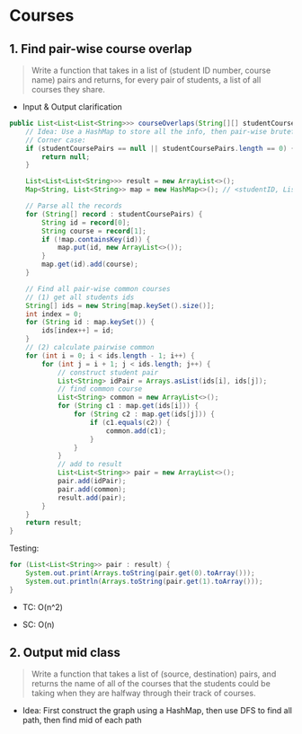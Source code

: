 # Courses

## 1. Find pair-wise course overlap

> Write a function that takes in a list of (student ID number, course name) pairs and returns, for every pair of students, a list of all courses they share.

- Input & Output clarification

```java
public List<List<List<String>>> courseOverlaps(String[][] studentCoursePairs) {
    // Idea: Use a HashMap to store all the info, then pair-wise bruteforce
    // Corner case:
    if (studentCoursePairs == null || studentCoursePairs.length == 0) {
        return null;
    }

    List<List<List<String>>> result = new ArrayList<>();
    Map<String, List<String>> map = new HashMap<>(); // <studentID, List of courses>

    // Parse all the records
    for (String[] record : studentCoursePairs) {
        String id = record[0];
        String course = record[1];
        if (!map.containsKey(id)) {
            map.put(id, new ArrayList<>());
        }
        map.get(id).add(course);
    }

    // Find all pair-wise common courses
    // (1) get all students ids
    String[] ids = new String[map.keySet().size()];
    int index = 0;
    for (String id : map.keySet()) {
        ids[index++] = id;
    }
    // (2) calculate pairwise common
    for (int i = 0; i < ids.length - 1; i++) {
        for (int j = i + 1; j < ids.length; j++) {
            // construct student pair
            List<String> idPair = Arrays.asList(ids[i], ids[j]);
            // find common course
            List<String> common = new ArrayList<>();
            for (String c1 : map.get(ids[i])) {
                for (String c2 : map.get(ids[j])) {
                    if (c1.equals(c2)) {
                        common.add(c1);
                    }
                }
            }
            // add to result
            List<List<String>> pair = new ArrayList<>();
            pair.add(idPair);
            pair.add(common);
            result.add(pair);
        }
    }
    return result;
}
```

Testing:

```java
for (List<List<String>> pair : result) {
    System.out.print(Arrays.toString(pair.get(0).toArray()));
    System.out.println(Arrays.toString(pair.get(1).toArray()));
}
```

- TC: O(n^2)

- SC: O(n)



## 2. Output mid class

> Write a function that takes a list of (source, destination) pairs, and returns the name of all of the courses that the students could be taking when they are halfway through their track of courses.

- Idea: First construct the graph using a HashMap, then use DFS to find all path, then find mid of each path